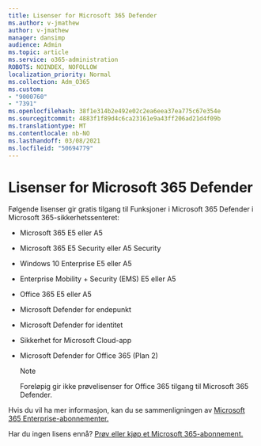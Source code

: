 ```yaml
---
title: Lisenser for Microsoft 365 Defender
ms.author: v-jmathew
author: v-jmathew
manager: dansimp
audience: Admin
ms.topic: article
ms.service: o365-administration
ROBOTS: NOINDEX, NOFOLLOW
localization_priority: Normal
ms.collection: Adm_O365
ms.custom:
- "9000760"
- "7391"
ms.openlocfilehash: 38f1e314b2e492e02c2ea6eea37ea775c67e354e
ms.sourcegitcommit: 4883f1f89d4c6ca23161e9a43ff206ad21d4f09b
ms.translationtype: MT
ms.contentlocale: nb-NO
ms.lasthandoff: 03/08/2021
ms.locfileid: "50694779"
---
```

# <a name="licenses-for-microsoft-365-defender"></a>Lisenser for Microsoft 365 Defender

Følgende lisenser gir gratis tilgang til Funksjoner i Microsoft 365 Defender i Microsoft 365-sikkerhetssenteret:

- Microsoft 365 E5 eller A5
- Microsoft 365 E5 Security eller A5 Security
- Windows 10 Enterprise E5 eller A5
- Enterprise Mobility + Security (EMS) E5 eller A5
- Office 365 E5 eller A5
- Microsoft Defender for endepunkt
- Microsoft Defender for identitet
- Sikkerhet for Microsoft Cloud-app
- Microsoft Defender for Office 365 (Plan 2)

    > [!NOTE]
    > Foreløpig gir ikke prøvelisenser for Office 365 tilgang til Microsoft 365 Defender.

Hvis du vil ha mer informasjon, kan du se sammenligningen av [Microsoft 365 Enterprise-abonnementer.](https://go.microsoft.com/fwlink/?linkid=2143458)

Har du ingen lisens ennå? [Prøv eller kjøp et Microsoft 365-abonnement.](https://go.microsoft.com/fwlink/?linkid=2143625)
